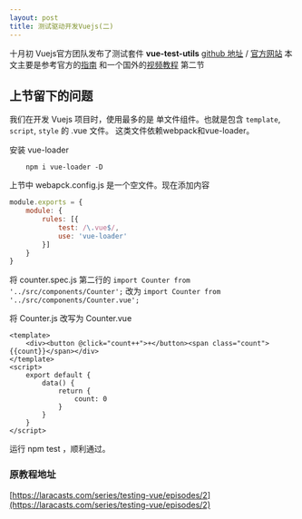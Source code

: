 ```yaml
---
layout: post
title: 测试驱动开发Vuejs(二)
---
```


十月初 Vuejs官方团队发布了测试套件 **vue-test-utils** 
[github 地址](https://github.com/vuejs/vue-test-utils)  / 
[官方网站](https://vue-test-utils.vuejs.org/en/)
本文主要是参考官方的[指南](https://vue-test-utils.vuejs.org/en/guides/testing-SFCs-with-mocha-webpack.html)
和一个国外的[视频教程](https://laracasts.com/series/testing-vue/episodes/2) 第二节

## 上节留下的问题
我们在开发 Vuejs 项目时，使用最多的是 单文件组件。也就是包含 `template`, `script`, `style` 的 .vue 文件。
这类文件依赖webpack和vue-loader。

安装 vue-loader
```
    npm i vue-loader -D
```

上节中 webapck.config.js 是一个空文件。现在添加内容

```js
module.exports = {
    module: {
        rules: [{
            test: /\.vue$/,
            use: 'vue-loader'
        }]
    }
}
```

将 counter.spec.js 第二行的 `import Counter from '../src/components/Counter';` 改为 `import Counter from '../src/components/Counter.vue';`

将 Counter.js 改写为 Counter.vue

```vue
<template>
    <div><button @click="count++">+</button><span class="count">{{count}}</span></div>
</template>
<script>
    export default {
        data() {
            return {
                count: 0
            }
        }
    }
</script>
```

运行 npm test ，顺利通过。

  
### 原教程地址
[https://laracasts.com/series/testing-vue/episodes/2](https://laracasts.com/series/testing-vue/episodes/2)      